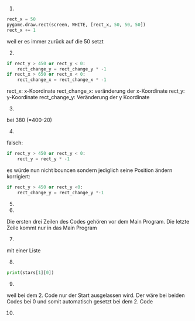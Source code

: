 
1.
```Python
rect_x = 50
pygame.draw.rect(screen, WHITE, [rect_x, 50, 50, 50])
rect_x += 1
```
weil er es immer zurück auf die 50 setzt

2.
```Python
if rect_y > 450 or rect_y < 0:
    rect_change_y = rect_change_y * -1
if rect_x > 650 or rect_x < 0:
    rect_change_x = rect_change_x * -1
```
rect_x: x-Koordinate    rect_change_x: veränderung der x-Koordinate
rect_y: y-Koordinate    rect_change_y: Veränderung der y Koordinate

3.

bei 380 (=400-20)

4.
falsch:
```Python
if rect_y > 450 or rect_y < 0:
    rect_y = rect_y * -1
```
es würde nun nicht bouncen sondern jediglich seine Position ändern
korrigiert:
```Python
if rect_y > 450 or rect_y <0:
    rect_change_y = rect_change_y *-1
```

5.

6.
Die ersten drei Zeilen des Codes gehören vor dem Main Program. Die letzte Zeile kommt nur in das Main Program

7.
mit einer Liste

8.
```Python
print(stars[1][0])
```

9.
weil bei dem 2. Code nur der Start ausgelassen wird. Der wäre bei beiden Codes bei 0 und somit automatisch gesetzt bei dem 2. Code

10.

